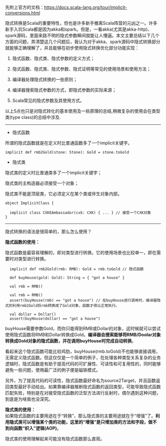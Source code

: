先附上官方的文档：https://docs.scala-lang.org/tour/implicit-conversions.html

隐式转换是Scala的重要特性，但也是许多新手撤离Scala阵营的元凶之一。许多新手入坑Scala都是因为akka和spark。但是，一看akka(尤其是akka-http)、spark源码，里面来路不明的隐式参数瞬间就能让人懵逼。本文主要总结以下几个方面的问题，弄清楚这几个问题后，我认为对于akka、spark源码中隐式转换部分就能够正确理解了，并且能够在初步使用隐式转换优化部分功能实现：

1. 隐式函数、隐式类、隐式参数的定义方式；

2. 隐式函数、隐式类、隐式参数、隐式证明等常见的使用场景和使用方法；

3. 编译器处理隐式转换的一些原则；

4. 编译器搜索隐式参数的方式，即隐式参数的实际来源；

5. Scala常见的隐式参数及其使用方式。

以上5点也只是对隐式转化的基本使用及一些原理的总结,稍微复杂的使用会在类型类(type class)的总结中涉及.

---

- 隐式函数

所谓的隐式函数就是在定义时比普通函数多了一个implicit关键字。 

```
implicit def rmb2Gold(stone: Stone): Gold = stone.toGold 
```

- 隐式类

隐式类的定义时比普通类多了一个implicit关键字；

隐式类的主构造器必须接受一个对象；

隐式类不能是顶层类，它必须定义在某个类或伴生对象内部。

```
object ImplicitClass {

  implicit class CXKEAmbassador(cxk: CXK) { ... } // 接受一个CXK对象
}
```
---
隐式转换的语法是很简单的，那么怎么使用？

**隐式函数的使用：**

隐式函数是最容易理解的，即对类型进行转换。它的使用场景也比较单一，即在需要时对类型进行转换。
```
  implicit def rmb2Gold(rmb: RMB): Gold = rmb.toGold // 隐式函数

  def buyHouse(gold: Gold): String = { "got a house" }

  val rmb = RMB()

  val rmb = RMB()
  assert(buyHouse(rmb) == "got a house") // 在buyHouse进行调用时，编译器隐式的利用rmb2Gold将rmb转换成了Gold对象，函数才得以正常执行。
  
  val dollar = Dollar()
  assert(buyHouse(dollar) == "got a house")
```
buyHouse需要参数Gold，而你只能得到RMB或Dollar的对象，这时候就可以尝试使用隐式函数将RMB和Dollar转换成Gold。**编译器会搜索能够将RMB/Doolar对象转换成Gold对象的隐式函数，并在调用buyHouse时完成自动转换**。

看起来这个隐式函数可能比较鸡肋，buyHouse(rmb.toGold)不也能够直接调用，无需定义隐式函数。但这仅仅是一个简单的例子，在处理各种类型关系复杂的业务逻辑时，隐式函数是有助于提高代码的可扩展性、可读性和可复用性的，同时能够避免一些问题，使用最广泛的例子便是磁铁模式。

另外，为了提高代码的可读性，隐式函数最好命名为source2Target，并且函数返回类型最好手动给出。如果靠编译器推断隐式函数的返回类型，可能导致隐式函数匹配失败，特别是在对接受隐式函数的泛型方法进行反射时，偶尔遇到这种问题，到底是为啥我也没深究。

**隐式类的使用：**  
如果隐式函数的主要用途在于“转换”，那么隐式类的主要用途就在于“增强”了。**利用隐式类可以增强某个类的功能，这里的“增强”是只增加类的方法和字段，做不到向函数“织入”逻辑(AOP)**。

隐式类的使用理解起来可能没有隐式函数那么直观。








